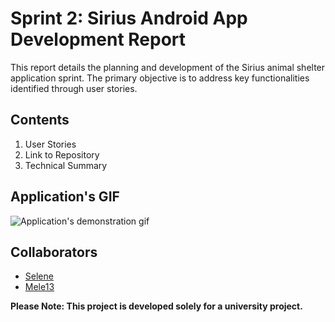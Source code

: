 # Sprint 2: Sirius Android App Development Report
This report details the planning and development of the Sirius animal shelter application sprint. The primary objective is to address key functionalities identified through user stories.

## Contents
1. User Stories
2. Link to Repository
3. Technical Summary

## Application's GIF
![Application's demonstration gif](../Main%20Project/Tools/Media/application_gif.gif)

## Collaborators
- [Selene](https://github.com/SeleneGonzalezCurbelo)
- [Mele13](https://github.com/mele13)

**Please Note: This project is developed solely for a university project.**
